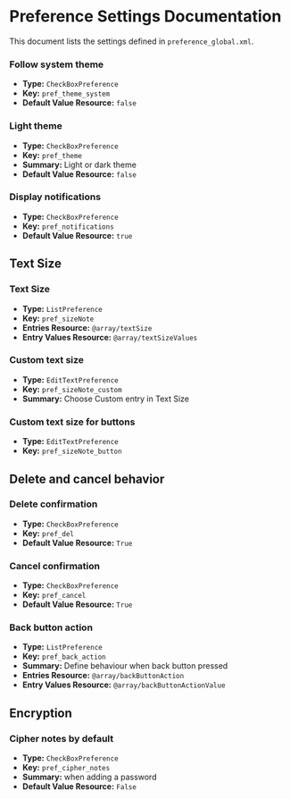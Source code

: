 # Preference Settings Documentation

This document lists the settings defined in `preference_global.xml`.

### Follow system theme

- **Type:** `CheckBoxPreference`
- **Key:** `pref_theme_system`
- **Default Value Resource:** `false`

### Light theme

- **Type:** `CheckBoxPreference`
- **Key:** `pref_theme`
- **Summary:** Light or dark theme
- **Default Value Resource:** `false`

### Display notifications

- **Type:** `CheckBoxPreference`
- **Key:** `pref_notifications`
- **Default Value Resource:** `true`

## Text Size

### Text Size

- **Type:** `ListPreference`
- **Key:** `pref_sizeNote`
- **Entries Resource:** `@array/textSize`
- **Entry Values Resource:** `@array/textSizeValues`

### Custom text size

- **Type:** `EditTextPreference`
- **Key:** `pref_sizeNote_custom`
- **Summary:** Choose Custom entry in Text Size

### Custom text size for buttons

- **Type:** `EditTextPreference`
- **Key:** `pref_sizeNote_button`

## Delete and cancel behavior

### Delete confirmation

- **Type:** `CheckBoxPreference`
- **Key:** `pref_del`
- **Default Value Resource:** `True`

### Cancel confirmation

- **Type:** `CheckBoxPreference`
- **Key:** `pref_cancel`
- **Default Value Resource:** `True`

### Back button action

- **Type:** `ListPreference`
- **Key:** `pref_back_action`
- **Summary:** Define behaviour when back button pressed
- **Entries Resource:** `@array/backButtonAction`
- **Entry Values Resource:** `@array/backButtonActionValue`

## Encryption

### Cipher notes by default

- **Type:** `CheckBoxPreference`
- **Key:** `pref_cipher_notes`
- **Summary:** when adding a password
- **Default Value Resource:** `False`
